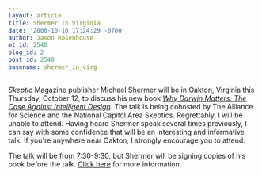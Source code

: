 ```yaml
---
layout: article
title: Shermer in Virginia
date: '2006-10-10 17:24:29 -0700'
author: Jason Rosenhouse
mt_id: 2540
blog_id: 2
post_id: 2540
basename: shermer_in_virg
---
```

<i>Skeptic</i> Magazine publisher Michael Shermer will be in Oakton, Virginia this Thursday, October 12,  to discuss his new book <a href="http://www.amazon.com/Why-Darwin-Matters-Against-Intelligent/dp/0805081216/sr=8-1/qid=1160518499/ref=pd_bbs_1/002-3971780-5775209?ie=UTF8"><i>Why Darwin Matters: The Case Against Intelligent Design</i></a>.  The talk is being cohosted by The Alliance for Science and the National Capitol Area Skeptics.  Regrettably, I will be unable to attend.  Having heard Shermer speak several times previously, I can say with some confidence that will be an interesting and informative talk.  If you're anywhere near Oakton, I strongly encourage you to attend.

The talk will be from 7:30-9:30, but Shermer will be signing copies of his book before the talk. <a href="http://www.math.jmu.edu/~rosenhjd/flyer.htm">Click here</a> for more information.
